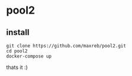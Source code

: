 # pool2

## install
```
git clone https://github.com/maxreb/pool2.git
cd pool2
docker-compose up
```

thats it :)

